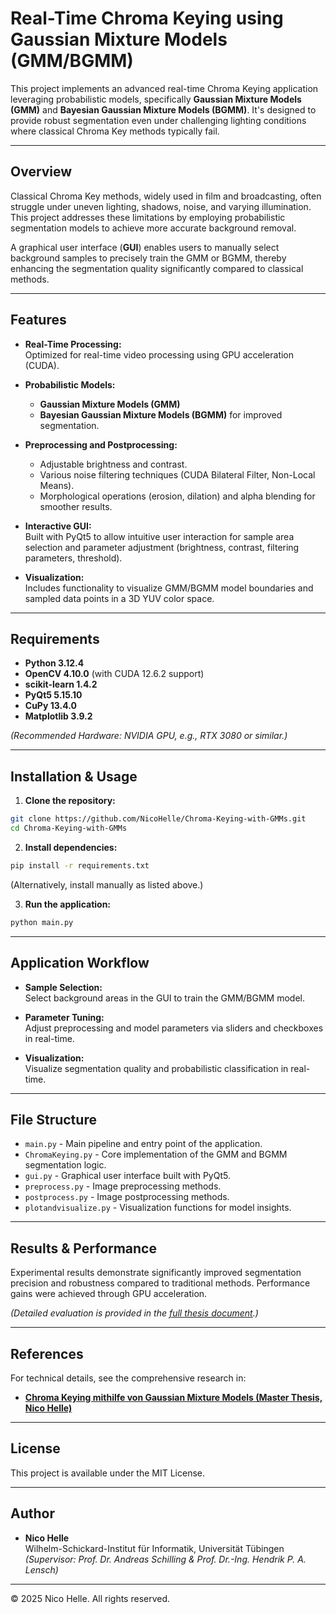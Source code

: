 
# Real-Time Chroma Keying using Gaussian Mixture Models (GMM/BGMM)

This project implements an advanced real-time Chroma Keying application leveraging probabilistic models, specifically **Gaussian Mixture Models (GMM)** and **Bayesian Gaussian Mixture Models (BGMM)**. It's designed to provide robust segmentation even under challenging lighting conditions where classical Chroma Key methods typically fail.

---

## Overview

Classical Chroma Key methods, widely used in film and broadcasting, often struggle under uneven lighting, shadows, noise, and varying illumination. This project addresses these limitations by employing probabilistic segmentation models to achieve more accurate background removal.

A graphical user interface (**GUI**) enables users to manually select background samples to precisely train the GMM or BGMM, thereby enhancing the segmentation quality significantly compared to classical methods.

---

## Features

- **Real-Time Processing:**  
  Optimized for real-time video processing using GPU acceleration (CUDA).
  
- **Probabilistic Models:**
  - **Gaussian Mixture Models (GMM)**
  - **Bayesian Gaussian Mixture Models (BGMM)** for improved segmentation.

- **Preprocessing and Postprocessing:**
  - Adjustable brightness and contrast.
  - Various noise filtering techniques (CUDA Bilateral Filter, Non-Local Means).
  - Morphological operations (erosion, dilation) and alpha blending for smoother results.

- **Interactive GUI:**  
  Built with PyQt5 to allow intuitive user interaction for sample area selection and parameter adjustment (brightness, contrast, filtering parameters, threshold).

- **Visualization:**  
  Includes functionality to visualize GMM/BGMM model boundaries and sampled data points in a 3D YUV color space.

---

## Requirements

- **Python 3.12.4**
- **OpenCV 4.10.0** (with CUDA 12.6.2 support)
- **scikit-learn 1.4.2**
- **PyQt5 5.15.10**
- **CuPy 13.4.0**
- **Matplotlib 3.9.2**

*(Recommended Hardware: NVIDIA GPU, e.g., RTX 3080 or similar.)*

---

## Installation & Usage

1. **Clone the repository:**
```bash
git clone https://github.com/NicoHelle/Chroma-Keying-with-GMMs.git
cd Chroma-Keying-with-GMMs
```

2. **Install dependencies:**  
```bash
pip install -r requirements.txt
```

(Alternatively, install manually as listed above.)

3. **Run the application:**  
```bash
python main.py
```

---

## Application Workflow

- **Sample Selection:**  
  Select background areas in the GUI to train the GMM/BGMM model.

- **Parameter Tuning:**  
  Adjust preprocessing and model parameters via sliders and checkboxes in real-time.

- **Visualization:**  
  Visualize segmentation quality and probabilistic classification in real-time.

---

## File Structure

- `main.py` - Main pipeline and entry point of the application.
- `ChromaKeying.py` - Core implementation of the GMM and BGMM segmentation logic.
- `gui.py` - Graphical user interface built with PyQt5.
- `preprocess.py` - Image preprocessing methods.
- `postprocess.py` - Image postprocessing methods.
- `plotandvisualize.py` - Visualization functions for model insights.

---

## Results & Performance

Experimental results demonstrate significantly improved segmentation precision and robustness compared to traditional methods. Performance gains were achieved through GPU acceleration.

*(Detailed evaluation is provided in the [full thesis document](Masterarbeit_NicoHelle_4022929-komprimiert.pdf).)*

---

## References

For technical details, see the comprehensive research in:
- **[Chroma Keying mithilfe von Gaussian Mixture Models (Master Thesis, Nico Helle)](Masterarbeit_NicoHelle_4022929-komprimiert.pdf)**

---

## License

This project is available under the MIT License.

---

## Author

- **Nico Helle**  
  Wilhelm-Schickard-Institut für Informatik, Universität Tübingen  
  *(Supervisor: Prof. Dr. Andreas Schilling & Prof. Dr.-Ing. Hendrik P. A. Lensch)*

---

© 2025 Nico Helle. All rights reserved.
